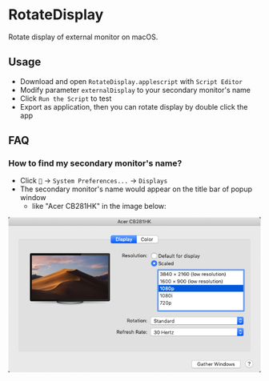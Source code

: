 # RotateDisplay
Rotate display of external monitor on macOS.

## Usage

* Download and open `RotateDisplay.applescript` with `Script Editor`
* Modify parameter `externalDisplay` to your secondary monitor's name
* Click `Run the Script` to test
* Export as application, then you can rotate display by double click the app

## FAQ
### How to find my secondary monitor's name?
* Click `🍎` -> `System Preferences...` -> `Displays`
* The secondary monitor's name would appear on the title bar of popup window
  * like "Acer CB281HK" in the image below:

![Popup Window](popup.png)
